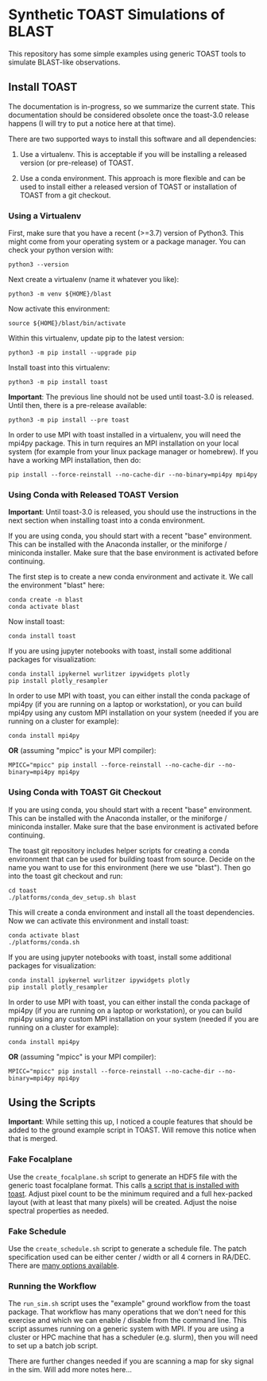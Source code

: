 # Synthetic TOAST Simulations of BLAST

This repository has some simple examples using generic TOAST tools to simulate
BLAST-like observations.

## Install TOAST

The documentation is in-progress, so we summarize the current state. This
documentation should be considered obsolete once the toast-3.0 release happens
(I will try to put a notice here at that time).

There are two supported ways to install this software and all dependencies:

1. Use a virtualenv. This is acceptable if you will be installing a released
version (or pre-release) of TOAST.

2. Use a conda environment. This approach is more flexible and can be used to
install either a released version of TOAST or installation of TOAST from a git
checkout.

### Using a Virtualenv

First, make sure that you have a recent (>=3.7) version of Python3. This might
come from your operating system or a package manager. You can check your python
version with:

    python3 --version

Next create a virtualenv (name it whatever you like):

    python3 -m venv ${HOME}/blast

Now activate this environment:

    source ${HOME}/blast/bin/activate

Within this virtualenv, update pip to the latest version:

    python3 -m pip install --upgrade pip

Install toast into this virtualenv:

    python3 -m pip install toast

**Important**: The previous line should not be used until toast-3.0 is
released. Until then, there is a pre-release available:

    python3 -m pip install --pre toast

In order to use MPI with toast installed in a virtualenv, you will need the
mpi4py package. This in turn requires an MPI installation on your local system
(for example from your linux package manager or homebrew). If you have a
working MPI installation, then do:

    pip install --force-reinstall --no-cache-dir --no-binary=mpi4py mpi4py

### Using Conda with Released TOAST Version

**Important**: Until toast-3.0 is released, you should use the instructions in
the next section when installing toast into a conda environment.

If you are using conda, you should start with a recent "base" environment. This
can be installed with the Anaconda installer, or the miniforge / miniconda
installer. Make sure that the base environment is activated before continuing.

The first step is to create a new conda environment and activate it. We call the
environment "blast" here:

    conda create -n blast
    conda activate blast

Now install toast:

    conda install toast

If you are using jupyter notebooks with toast, install some additional packages
for visualization:

    conda install ipykernel wurlitzer ipywidgets plotly
    pip install plotly_resampler

In order to use MPI with toast, you can either install the conda package of
mpi4py (if you are running on a laptop or workstation), or you can build mpi4py
using any custom MPI installation on your system (needed if you are running on
a cluster for example):

    conda install mpi4py

**OR** (assuming "mpicc" is your MPI compiler):

    MPICC="mpicc" pip install --force-reinstall --no-cache-dir --no-binary=mpi4py mpi4py

### Using Conda with TOAST Git Checkout

If you are using conda, you should start with a recent "base" environment. This
can be installed with the Anaconda installer, or the miniforge / miniconda
installer. Make sure that the base environment is activated before continuing.

The toast git repository includes helper scripts for creating a conda
environment that can be used for building toast from source. Decide on the name
you want to use for this environment (here we use "blast"). Then go into the
toast git checkout and run:

    cd toast
    ./platforms/conda_dev_setup.sh blast

This will create a conda environment and install all the toast dependencies.
Now we can activate this environment and install toast:

    conda activate blast
    ./platforms/conda.sh

If you are using jupyter notebooks with toast, install some additional packages
for visualization:

    conda install ipykernel wurlitzer ipywidgets plotly
    pip install plotly_resampler

In order to use MPI with toast, you can either install the conda package of
mpi4py (if you are running on a laptop or workstation), or you can build mpi4py
using any custom MPI installation on your system (needed if you are running on
a cluster for example):

    conda install mpi4py

**OR** (assuming "mpicc" is your MPI compiler):

    MPICC="mpicc" pip install --force-reinstall --no-cache-dir --no-binary=mpi4py mpi4py

## Using the Scripts

**Important**: While setting this up, I noticed a couple features that should
be added to the ground example script in TOAST. Will remove this notice when
that is merged.

### Fake Focalplane

Use the `create_focalplane.sh` script to generate an HDF5 file with the generic
toast focalplane format. This calls [a script that is installed with
toast](https://github.com/hpc4cmb/toast/blob/toast3/src/toast/scripts/toast_fake_focalplane.py).
Adjust pixel count to be the minimum required and a full hex-packed layout
(with at least that many pixels) will be created. Adjust the noise spectral
properties as needed.

### Fake Schedule

Use the `create_schedule.sh` script to generate a schedule file. The patch
specification used can be either center / width or all 4 corners in RA/DEC.
There are [many options
available](https://github.com/hpc4cmb/toast/blob/8f52b00acb95199e31c9b5543e08a461c302b37f/src/toast/schedule_sim_ground.py#L2243).

### Running the Workflow

The `run_sim.sh` script uses the "example" ground workflow from the toast
package. That workflow has many operations that we don't need for this exercise
and which we can enable / disable from the command line. This script assumes
running on a generic system with MPI. If you are using a cluster or HPC machine
that has a scheduler (e.g. slurm), then you will need to set up a batch job
script.

There are further changes needed if you are scanning a map for sky signal in
the sim. Will add more notes here...
